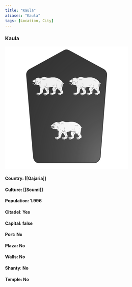 ```yaml
---
title: "Kaula"
aliases: "Kaula"
tags: [Location, City]
---
```

### Kaula
![](attachment/f3dd21c51103626379b720c1ac248e89.svg)

#### Country: [[Qajaria]]

#### Culture: [[Soumi]]

#### Population: 1.996

#### Citadel: Yes

#### Capital: false

#### Port: No

#### Plaza: No

#### Walls: No

#### Shanty: No

#### Temple: No

